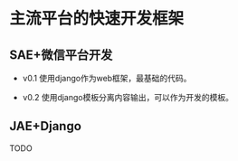 # 主流平台的快速开发框架
## SAE+微信平台开发

- v0.1 使用django作为web框架，最基础的代码。

- v0.2 使用django模板分离内容输出，可以作为开发的模板。

## JAE+Django

TODO
